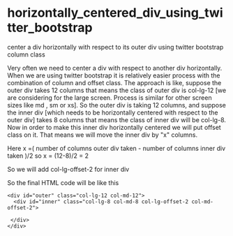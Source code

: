 # horizontally_centered_div_using_twitter_bootstrap

center a div horizontally with respect to its outer div using twitter bootstrap column class

Very often we need to center a div with respect to another div horizontally. When we are using twitter bootstrap it is relatively easier process with the combination of column and offset class. The approach is like, suppose the outer div takes 12 columns that means the class of outer div is col-lg-12 [we are considering for the large screen. Process is similar for other screen sizes like md , sm or xs]. So the outer div is taking 12 columns, and suppose the inner div [which needs to be horizontally centered with respect to the outer div] takes 8 columns that means the class of inner div will be col-lg-8. Now in order to make this inner div horizontally centered we will put offset class on it. That means we will move the inner div by "x" columns.

Here x =( number of columns outer div taken - number of columns inner div taken )/2
so x = (12-8)/2 = 2

So we will add col-lg-offset-2 for inner div

So the final HTML code will be like this
 ```
 <div id="outer" class="col-lg-12 col-md-12">
   <div id="inner" class="col-lg-8 col-md-8 col-lg-offset-2 col-md-offset-2">

  </div>
 </div>
 ```
 
